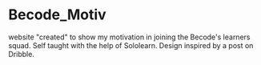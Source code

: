 # Becode_Motiv
website "created" to show my motivation in joining the Becode's learners squad. Self taught with the help of Sololearn. Design inspired by a post on Dribble.
